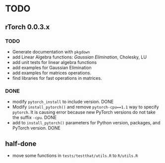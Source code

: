 # TODO

## rTorch 0.0.3.x
### TODO
* Generate documentation with `pkgdown`
* add Linear Algebra functions: _Gaussian Elimination_, Cholesky, LU
* add unit tests for linear algebra functions
* add examples for Gaussian Elimination
* add examples for matrices operations.
* find libraries for fast operations in matrices.

### DONE
* modify `pytorch_install` to include version. DONE
* Modify `install_pytorch()` and remove `pytorch-cpu==1.1` way to specify `pytorch`. It is causing error because new PyTorch versions do not take the suffix `-cpu`. DONE
* add to `install_pytorch()` parameters for Python version, packages, and PyTorch version. DONE

## half-done
* move some functions in `tests/testthat/utils.R` to `R/utils.R`
